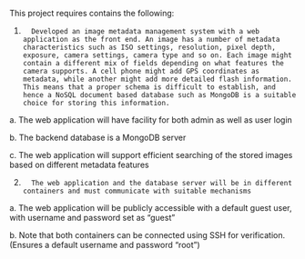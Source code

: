 This project requires contains the following:

1.       Developed an image metadata management system with a web application as the front end. An image has a number of metadata characteristics such as ISO settings, resolution, pixel depth, exposure, camera settings, camera type and so on. Each image might contain a different mix of fields depending on what features the camera supports. A cell phone might add GPS coordinates as metadata, while another might add more detailed flash information. This means that a proper schema is difficult to establish, and hence a NoSQL document based database such as MongoDB is a suitable choice for storing this information.

a.       The web application will have facility for both admin as well as user login

b.      The backend database is a MongoDB server

c.       The web application will support efficient searching of the stored images based on different metadata features

2.       The web application and the database server will be in different containers and must communicate with suitable mechanisms

a.       The web application will be publicly accessible with a default guest user, with username and password set as “guest”

b.      Note that both containers can be connected using SSH for verification. (Ensures a default username and password “root”)

 
